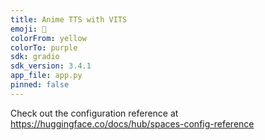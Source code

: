 ```yaml
---
title: Anime TTS with VITS
emoji: 🦄️
colorFrom: yellow
colorTo: purple
sdk: gradio
sdk_version: 3.4.1
app_file: app.py
pinned: false
---
```


Check out the configuration reference at https://huggingface.co/docs/hub/spaces-config-reference
